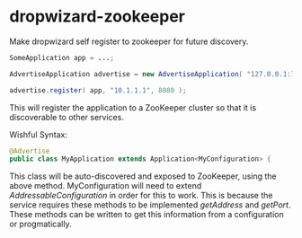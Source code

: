 dropwizard-zookeeper
====================

Make dropwizard self register to zookeeper for future discovery.

```java
SomeApplication app = ...;

AdvertiseApplication advertise = new AdvertiseApplication( "127.0.0.1:7777", "/services" );

advertise.register( app, "10.1.1.1", 8080 );
```

This will register the application to a ZooKeeper cluster so that it is discoverable to other services.

Wishful Syntax:

```java
@Advertise
public class MyApplication extends Application<MyConfiguration> {
```

This class will be auto-discovered and exposed to ZooKeeper, using the above method. MyConfiguration
will need to extend _AddressableConfiguration_ in order for this to work. This is because the service requires these methods to be implemented _getAddress_ and _getPort_. These methods can be written to get this information from a configuration or progmatically.
